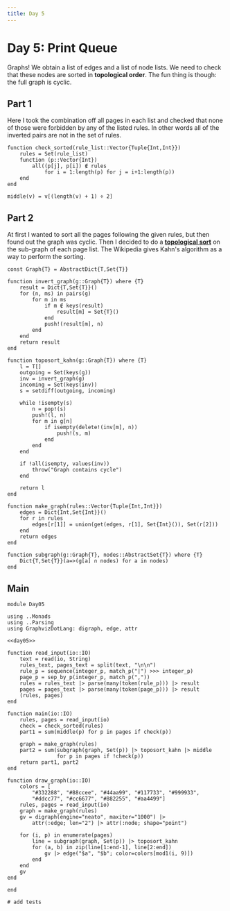 ```yaml
---
title: Day 5
---
```


# Day 5: Print Queue
Graphs! We obtain a list of edges and a list of node lists. We need to check that these nodes are sorted in **topological order**. The fun thing is though: the full graph is cyclic.

## Part 1
Here I took the combination off all pages in each list and checked that none of those were forbidden by any of the listed rules. In other words all of the inverted pairs are not in the set of rules.

``` {.julia #day05}
function check_sorted(rule_list::Vector{Tuple{Int,Int}})
    rules = Set(rule_list)
    function (p::Vector{Int})
        all((p[j], p[i]) ∉ rules
            for i = 1:length(p) for j = i+1:length(p))
    end
end

middle(v) = v[(length(v) + 1) ÷ 2]
```

## Part 2
At first I wanted to sort all the pages following the given rules, but then found out the graph was cyclic. Then I decided to do a [**topological sort**](https://en.wikipedia.org/wiki/Topological_sorting) on the sub-graph of each page list. The Wikipedia gives Kahn's algorithm as a way to perform the sorting.

``` {.julia #day05}
const Graph{T} = AbstractDict{T,Set{T}}

function invert_graph(g::Graph{T}) where {T}
    result = Dict{T,Set{T}}()
    for (n, ms) in pairs(g)
        for m in ms
            if m ∉ keys(result)
                result[m] = Set{T}()
            end
            push!(result[m], n)
        end
    end
    return result
end

function toposort_kahn(g::Graph{T}) where {T}
    l = T[]
    outgoing = Set(keys(g))
    inv = invert_graph(g)
    incoming = Set(keys(inv))
    s = setdiff(outgoing, incoming)

    while !isempty(s)
        n = pop!(s)
        push!(l, n)
        for m in g[n]
            if isempty(delete!(inv[m], n))
                push!(s, m)
            end
        end
    end

    if !all(isempty, values(inv))
        throw("Graph contains cycle")
    end

    return l
end

function make_graph(rules::Vector{Tuple{Int,Int}})
    edges = Dict{Int,Set{Int}}()
    for r in rules
        edges[r[1]] = union(get(edges, r[1], Set{Int}()), Set(r[2]))
    end
    return edges
end

function subgraph(g::Graph{T}, nodes::AbstractSet{T}) where {T}
    Dict{T,Set{T}}(a=>(g[a] ∩ nodes) for a in nodes)
end
```

## Main

``` {.julia file=src/Day05.jl}
module Day05

using ..Monads
using ..Parsing
using GraphvizDotLang: digraph, edge, attr

<<day05>>

function read_input(io::IO)
    text = read(io, String)
    rules_text, pages_text = split(text, "\n\n")
    rule_p = sequence(integer_p, match_p("|") >>> integer_p)
    page_p = sep_by_p(integer_p, match_p(","))
    rules = rules_text |> parse(many(token(rule_p))) |> result
    pages = pages_text |> parse(many(token(page_p))) |> result
    (rules, pages)
end

function main(io::IO)
    rules, pages = read_input(io)
    check = check_sorted(rules)
    part1 = sum(middle(p) for p in pages if check(p))

    graph = make_graph(rules)
    part2 = sum(subgraph(graph, Set(p)) |> toposort_kahn |> middle
                for p in pages if !check(p))
    return part1, part2
end

function draw_graph(io::IO)
    colors = [
        "#332288", "#88ccee", "#44aa99", "#117733", "#999933",
        "#ddcc77", "#cc6677", "#882255", "#aa4499"]
    rules, pages = read_input(io)
    graph = make_graph(rules)
    gv = digraph(engine="neato", maxiter="1000") |>
        attr(:edge; len="2") |> attr(:node; shape="point")

    for (i, p) in enumerate(pages)
        line = subgraph(graph, Set(p)) |> toposort_kahn
        for (a, b) in zip(line[1:end-1], line[2:end])
            gv |> edge("$a", "$b"; color=colors[mod1(i, 9)])
        end
    end
    gv
end

end
```

``` {.julia file=test/Day05Spec.jl}
# add tests
```
